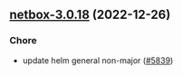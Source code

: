 

## [netbox-3.0.18](https://github.com/truecharts/charts/compare/netbox-3.0.17...netbox-3.0.18) (2022-12-26)

### Chore

- update helm general non-major ([#5839](https://github.com/truecharts/charts/issues/5839))
  
  